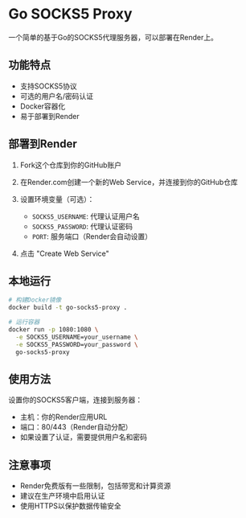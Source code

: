 # Go SOCKS5 Proxy

一个简单的基于Go的SOCKS5代理服务器，可以部署在Render上。

## 功能特点

- 支持SOCKS5协议
- 可选的用户名/密码认证
- Docker容器化
- 易于部署到Render

## 部署到Render

1. Fork这个仓库到你的GitHub账户

2. 在Render.com创建一个新的Web Service，并连接到你的GitHub仓库

3. 设置环境变量（可选）：
   - `SOCKS5_USERNAME`: 代理认证用户名
   - `SOCKS5_PASSWORD`: 代理认证密码
   - `PORT`: 服务端口（Render会自动设置）

4. 点击 "Create Web Service"

## 本地运行

```bash
# 构建Docker镜像
docker build -t go-socks5-proxy .

# 运行容器
docker run -p 1080:1080 \
  -e SOCKS5_USERNAME=your_username \
  -e SOCKS5_PASSWORD=your_password \
  go-socks5-proxy
```

## 使用方法

设置你的SOCKS5客户端，连接到服务器：
- 主机：你的Render应用URL
- 端口：80/443（Render自动分配）
- 如果设置了认证，需要提供用户名和密码

## 注意事项

- Render免费版有一些限制，包括带宽和计算资源
- 建议在生产环境中启用认证
- 使用HTTPS以保护数据传输安全
